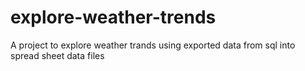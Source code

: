 # explore-weather-trends
A project to explore weather trands using exported data from sql into spread sheet data files 
